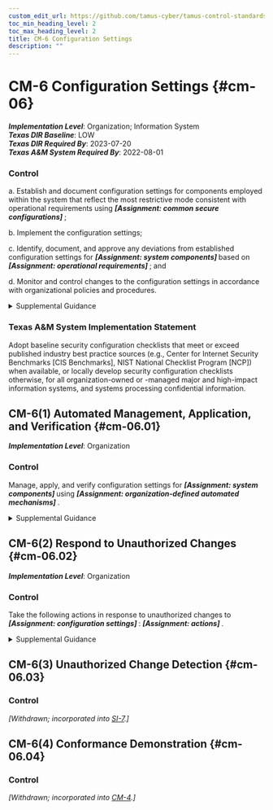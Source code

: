 ```yaml
---
custom_edit_url: https://github.com/tamus-cyber/tamus-control-standards/tree/main/content/tamus.edu/TAMUS_profile.xml
toc_min_heading_level: 2
toc_max_heading_level: 2
title: CM-6 Configuration Settings
description: ""
---
```


# CM-6 Configuration Settings {#cm-06}

_**Implementation Level**_: Organization; Information System\
_**Texas DIR Baseline**_: LOW\
_**Texas DIR Required By**_: 2023-07-20\
_**Texas A&M System Required By**_: 2022-08-01

### Control



a. Establish and document configuration settings for components employed within the system that reflect the most restrictive mode consistent with operational requirements using <strong title="cm-06_odp.01"> <em>[Assignment: common secure configurations]</em> </strong>;

b. Implement the configuration settings;

c. Identify, document, and approve any deviations from established configuration settings for <strong title="cm-06_odp.02"> <em>[Assignment: system components]</em> </strong> based on <strong title="cm-06_odp.03"> <em>[Assignment: operational requirements]</em> </strong> ; and

d. Monitor and control changes to the configuration settings in accordance with organizational policies and procedures.


<details><summary>Supplemental Guidance</summary>Configuration settings are the parameters that can be changed in the hardware, software, or firmware components of the system that affect the security and privacy posture or functionality of the system. Information technology products for which configuration settings can be defined include mainframe computers, servers, workstations, operating systems, mobile devices, input/output devices, protocols, and applications. Parameters that impact the security posture of systems include registry settings; account, file, or directory permission settings; and settings for functions, protocols, ports, services, and remote connections. Privacy parameters are parameters impacting the privacy posture of systems, including the parameters required to satisfy other privacy controls. Privacy parameters include settings for access controls, data processing preferences, and processing and retention permissions. Organizations establish organization-wide configuration settings and subsequently derive specific configuration settings for systems. The established settings become part of the configuration baseline for the system.<br/><br/>Common secure configurations (also known as security configuration checklists, lockdown and hardening guides, and security reference guides) provide recognized, standardized, and established benchmarks that stipulate secure configuration settings for information technology products and platforms as well as instructions for configuring those products or platforms to meet operational requirements. Common secure configurations can be developed by a variety of organizations, including information technology product developers, manufacturers, vendors, federal agencies, consortia, academia, industry, and other organizations in the public and private sectors.<br/><br/>Implementation of a common secure configuration may be mandated at the organization level, mission and business process level, system level, or at a higher level, including by a regulatory agency. Common secure configurations include the United States Government Configuration Baseline [USGCB](#98498928-3ca3-44b3-8b1e-f48685373087) and security technical implementation guides (STIGs), which affect the implementation of [CM-6](/catalog/cm/cm-06#cm-06) and other controls such as [AC-19](/catalog/ac/ac-19#ac-19) and [CM-7](/catalog/cm/cm-07#cm-07) . The Security Content Automation Protocol (SCAP) and the defined standards within the protocol provide an effective method to uniquely identify, track, and control configuration settings.</details>

### Texas A&M System Implementation Statement

Adopt baseline security configuration checklists that meet or exceed published industry best practice sources (e.g., Center for Internet Security Benchmarks \[CIS Benchmarks\], NIST National Checklist Program \[NCP\]) when available, or locally develop security configuration checklists otherwise, for all organization-owned or -managed major and high-impact information systems, and systems processing confidential information.



## CM-6(1) Automated Management, Application, and Verification {#cm-06.01}

_**Implementation Level**_: Organization

### Control

Manage, apply, and verify configuration settings for <strong title="cm-06.01_odp.01"> <em>[Assignment: system components]</em> </strong> using <strong title="cm-6.1_prm_2"> <em>[Assignment: organization-defined automated mechanisms]</em> </strong>.


<details><summary>Supplemental Guidance</summary>Automated tools (e.g., hardening tools, baseline configuration tools) can improve the accuracy, consistency, and availability of configuration settings information. Automation can also provide data aggregation and data correlation capabilities, alerting mechanisms, and dashboards to support risk-based decision-making within the organization.</details>


## CM-6(2) Respond to Unauthorized Changes {#cm-06.02}

_**Implementation Level**_: Organization

### Control

Take the following actions in response to unauthorized changes to <strong title="cm-06.02_odp.02"> <em>[Assignment: configuration settings]</em> </strong>: <strong title="cm-06.02_odp.01"> <em>[Assignment: actions]</em> </strong>.


<details><summary>Supplemental Guidance</summary>Responses to unauthorized changes to configuration settings include alerting designated organizational personnel, restoring established configuration settings, or—in extreme cases—halting affected system processing.</details>


## CM-6(3) Unauthorized Change Detection {#cm-06.03}

### Control

<em>[Withdrawn; incorporated into [SI-7](/catalog/si/si-07#si-07).]</em>



## CM-6(4) Conformance Demonstration {#cm-06.04}

### Control

<em>[Withdrawn; incorporated into [CM-4](/catalog/cm/cm-04#cm-04).]</em>

